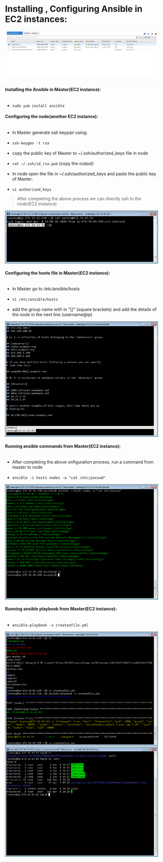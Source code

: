 # **Installing , Configuring Ansible in EC2 instances:**


![](assets/markdown-img-paste-20180404100658231.png)

#### Installing the Ansible in Master(EC2 instance):   <br />   <br />
* `sudo yum install ansible`


#### Configuring the node(another EC2 instance):   <br />   <br />
* In Master generate ssh keypair using:   <br />   <br />
*  `ssh-keygen -t rsa`   <br />   <br />
* copy the public key of Master to ~/.ssh/authorized_keys file in node   <br />   <br />
* `cat ~/.ssh/id_rsa.pub` (copy the output)   <br />   <br />
* In node open the file in ~/.ssh/authorized_keys and paste the public key of Master:   <br />   <br />
* `vi authorized_keys`



> After completing the above process we can directly ssh to the node(EC2 instance) <br />

![](assets/IMG_04042018_070805_0.png)


#### Configuring the hosts file in Master(EC2 instance):   <br />   <br />
* In Master go to /etc/ansible/hosts   <br />   <br />
* `vi /etc/ansible/hosts`   <br />   <br />
* add the group name with in "[]" (square brackets) and add the details of the node in the next line (username@ip)


 ![](assets/IMG_04042018_093548_0.png)



 #### Running ansible commands from Master(EC2 instance):   <br />   <br />
 * After completing the above onfiguration process, run a command from master to node   <br />   <br />
 * ` ansible -i hosts nodes -a "cat /etc/passwd" `


![](assets/markdown-img-paste-20180404100145995.png)








 #### Running ansible playbook from Master(EC2 instance):   <br />   <br />
* `ansible-playbook -v createafile.yml`


![](assets/markdown-img-paste-2018040410201787.png)
![](assets/markdown-img-paste-20180404101726814.png)
